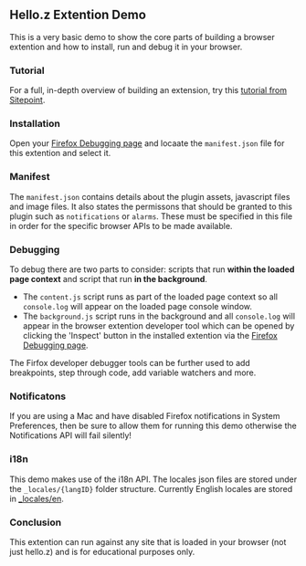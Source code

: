 ## Hello.z Extention Demo

This is a very basic demo to show the core parts of building a browser extention and how to install, run and debug it in your browser.

### Tutorial

For a full, in-depth overview of building an extension, try this [tutorial from Sitepoint](https://www.sitepoint.com/create-firefox-add-on/).

### Installation

Open your [Firefox Debugging page](about:debugging#/runtime/this-firefox) and locaate the `manifest.json` file for this extention and select it.

### Manifest

The `manifest.json` contains details about the plugin assets, javascript files and image files. It also states the permissons that should be granted to this plugin such as `notifications` or `alarms`. These must be specified in this file in order for the specific browser APIs to be made available.

### Debugging

To debug there are two parts to consider: scripts that run **within the loaded page context** and script that run **in the background**.

* The `content.js` script runs as part of the loaded page context so all `console.log` will appear on the loaded page console window.
* The `background.js` script runs in the background and all `console.log` will appear in the browser extention developer tool which can be opened by clicking the 'Inspect' button in the installed extention via the [Firefox Debugging page](about:debugging#/runtime/this-firefox).

The Firfox developer debugger tools can be further used to add breakpoints, step through code, add variable watchers and more.

### Notificatons

If you are using a Mac and have disabled Firefox notifications in System Preferences, then be sure to allow them for running this demo otherwise the Notifications API will fail silently!

### i18n

This demo makes use of the i18n API. The locales json files are stored under the `_locales/{langID}` folder structure. Currently English locales are stored in [_locales/en](_locales/en).

### Conclusion

This extention can run against any site that is loaded in your browser (not just hello.z) and is for educational purposes only.